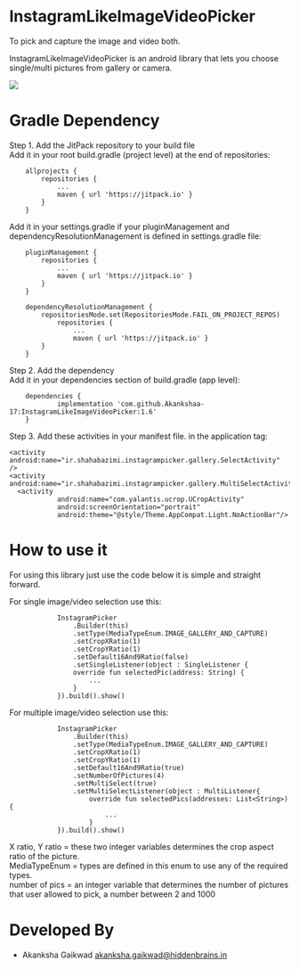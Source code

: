 # InstagramLikeImageVideoPicker
To pick and capture the image and video both.

InstagramLikeImageVideoPicker is an android library that lets you choose single/multi pictures from gallery or camera.


[![](https://jitpack.io/v/Akankshaa-17/InstagramLikeImageVideoPicker.svg)](https://jitpack.io/#Akankshaa-17/InstagramLikeImageVideoPicker)


# Gradle Dependency
Step 1. Add the JitPack repository to your build file <br>
Add it in your root build.gradle (project level) at the end of repositories:
```
	allprojects {
		repositories {
			...
			maven { url 'https://jitpack.io' }
		}
	}
```

Add it in your settings.gradle if your pluginManagement and dependencyResolutionManagement is defined in settings.gradle file:
```
    pluginManagement {
        repositories {
            ...
            maven { url 'https://jitpack.io' }
        }
    }
    
    dependencyResolutionManagement {
        repositoriesMode.set(RepositoriesMode.FAIL_ON_PROJECT_REPOS)
            repositories {
                ...
                maven { url 'https://jitpack.io' }
        }
    }
```

Step 2. Add the dependency<br>
Add it in your dependencies section of build.gradle (app level):
```
	dependencies {
	        implementation 'com.github.Akankshaa-17:InstagramLikeImageVideoPicker:1.6'
	}
```

Step 3. Add these activities in your manifest file. in the application tag:
```
<activity android:name="ir.shahabazimi.instagrampicker.gallery.SelectActivity" />
<activity android:name="ir.shahabazimi.instagrampicker.gallery.MultiSelectActivity"/>
  <activity
            android:name="com.yalantis.ucrop.UCropActivity"
            android:screenOrientation="portrait"
            android:theme="@style/Theme.AppCompat.Light.NoActionBar"/>
```

# How to use it
For using this library just use the code below it is simple and straight forward.<br>

For single image/video selection use this:
```
            InstagramPicker
                .Builder(this)
                .setType(MediaTypeEnum.IMAGE_GALLERY_AND_CAPTURE)
                .setCropXRatio(1)
                .setCropYRatio(1)
                .setDefault16And9Ratio(false)
                .setSingleListener(object : SingleListener {
                override fun selectedPic(address: String) {
                    ...
                }
            }).build().show()
```

For multiple image/video selection use this:
```
            InstagramPicker
                .Builder(this)
                .setType(MediaTypeEnum.IMAGE_GALLERY_AND_CAPTURE)
                .setCropXRatio(1)
                .setCropYRatio(1)
                .setDefault16And9Ratio(true)
                .setNumberOfPictures(4)
                .setMultiSelect(true)
                .setMultiSelectListener(object : MultiListener{
                    override fun selectedPics(addresses: List<String>) {
                        ...
                    }
            }).build().show()
```

X ratio, Y ratio = these two integer variables determines the crop aspect ratio of the picture.<br>
MediaTypeEnum = types are defined in this enum to use any of the required types.<br>
number of pics = an integer variable that determines the number of pictures that user allowed to pick, a number between 2 and 1000<br>



# Developed By

* Akanksha Gaikwad <akanksha.gaikwad@hiddenbrains.in>

